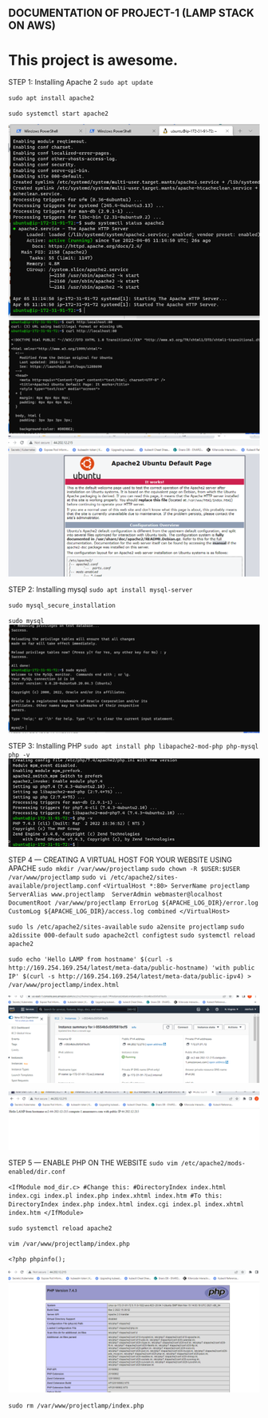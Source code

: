 ## DOCUMENTATION OF PROJECT-1 (LAMP STACK ON AWS)
# This project is awesome. 
STEP 1: Installing Apache 2
`sudo apt update`

`sudo apt install apache2`

`sudo systemctl start apache2`

![apacheInstall](apache2status.PNG)
![curlpage](curlpage.PNG)
![alt text](./Images/defaultpage.PNG)

STEP 2: Installing mysql
`sudo apt install mysql-server`

`sudo mysql_secure_installation`

`sudo mysql`
![accessToMysql](./Images/sudomysql.PNG)


STEP 3: Installing PHP
`sudo apt install php libapache2-mod-php php-mysql`
`php -v`
![PHP Installed](./Images/phpInstalled.PNG)

STEP 4 — CREATING A VIRTUAL HOST FOR YOUR WEBSITE USING APACHE
`sudo mkdir /var/www/projectlamp`
`sudo chown -R $USER:$USER /var/www/projectlamp`
`sudo vi /etc/apache2/sites-available/projectlamp.conf`
`<VirtualHost *:80>
    ServerName projectlamp
    ServerAlias www.projectlamp 
    ServerAdmin webmaster@localhost
    DocumentRoot /var/www/projectlamp
    ErrorLog ${APACHE_LOG_DIR}/error.log
    CustomLog ${APACHE_LOG_DIR}/access.log combined
</VirtualHost>`

`sudo ls /etc/apache2/sites-available`
`sudo a2ensite projectlamp`
`sudo a2dissite 000-default`
`sudo apache2ctl configtest`
`sudo systemctl reload apache2`

`sudo echo 'Hello LAMP from hostname' $(curl -s http://169.254.169.254/latest/meta-data/public-hostname) 'with public IP' $(curl -s http://169.254.169.254/latest/meta-data/public-ipv4) > /var/www/projectlamp/index.html`

![IPAddresOfEC2Instance](./Images/IPaddressOfEC2.PNG)

![WebPageVirtualHost](./Images/webpagewithPHP.PNG)

STEP 5 — ENABLE PHP ON THE WEBSITE
`sudo vim /etc/apache2/mods-enabled/dir.conf`

`<IfModule mod_dir.c>
        #Change this:
        #DirectoryIndex index.html index.cgi index.pl index.php index.xhtml index.htm
        #To this:
        DirectoryIndex index.php index.html index.cgi index.pl index.xhtml index.htm
</IfModule>`

`sudo systemctl reload apache2`

`vim /var/www/projectlamp/index.php`

`<?php
phpinfo();`

![phpPage](./Images/phpPage.PNG)

`sudo rm /var/www/projectlamp/index.php`






